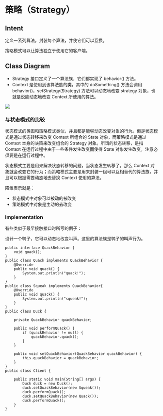 # 策略（Strategy）

## Intent

定义一系列算法，封装每个算法，并使它们可以互换。

策略模式可以让算法独立于使用它的客户端。

## Class Diagram

- Strategy 接口定义了一个算法族，它们都实现了 behavior() 方法。
- Context 是使用到该算法族的类，其中的 doSomething() 方法会调用 behavior()，setStrategy(Strategy) 方法可以动态地改变 strategy 对象，也就是说能动态地改变 Context 所使用的算法。

![](https://camo.githubusercontent.com/90e215586e88f061527c460af826f631893d3dc3/68747470733a2f2f63732d6e6f7465732d313235363130393739362e636f732e61702d6775616e677a686f752e6d7971636c6f75642e636f6d2f63643162653863322d373535612d346136362d616439322d3265333066386634373932322e706e67)

### 与状态模式的比较

状态模式的类图和策略模式类似，并且都是能够动态改变对象的行为。但是状态模式是通过状态转移来改变 Context 所组合的 State 对象，而策略模式是通过 Context 本身的决策来改变组合的 Strategy 对象。所谓的状态转移，是指 Context 在运行过程中由于一些条件发生改变而使得 State 对象发生改变，注意必须要是在运行过程中。

状态模式主要是用来解决状态转移的问题，当状态发生转移了，那么 Context 对象就会改变它的行为；而策略模式主要是用来封装一组可以互相替代的算法族，并且可以根据需要动态地去替换 Context 使用的算法。

降维表示就是：

* 状态模式中对象可以被动的被改变
* 策略模式中对象是主动的去改变

### Implementation

有些类似于最早接触接口时所写的例子：

 设计一个鸭子，它可以动态地改变叫声。这里的算法族是鸭子的叫声行为。 

```
public interface QuackBehavior {
    void quack();
}
public class Quack implements QuackBehavior {
    @Override
    public void quack() {
        System.out.println("quack!");
    }
}
public class Squeak implements QuackBehavior{
    @Override
    public void quack() {
        System.out.println("squeak!");
    }
}
public class Duck {

    private QuackBehavior quackBehavior;

    public void performQuack() {
        if (quackBehavior != null) {
            quackBehavior.quack();
        }
    }

    public void setQuackBehavior(QuackBehavior quackBehavior) {
        this.quackBehavior = quackBehavior;
    }
}
public class Client {

    public static void main(String[] args) {
        Duck duck = new Duck();
        duck.setQuackBehavior(new Squeak());
        duck.performQuack();
        duck.setQuackBehavior(new Quack());
        duck.performQuack();
    }
}
```